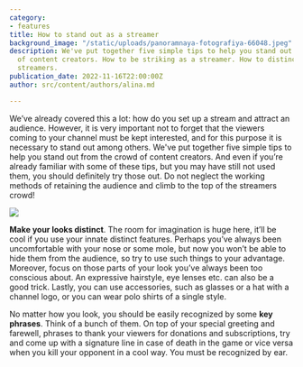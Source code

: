 ```yaml
---
category:
- features
title: How to stand out as a streamer
background_image: "/static/uploads/panoramnaya-fotografiya-66048.jpeg"
description: We've put together five simple tips to help you stand out from the crowd
  of content creators. How to be striking as a streamer. How to distinct from other
  streamers.
publication_date: 2022-11-16T22:00:00Z
author: src/content/authors/alina.md

---
```

We’ve already covered this a lot: how do you set up a stream and attract an audience. However, it is very important not to forget that the viewers coming to your channel must be kept interested, and for this purpose it is necessary to stand out among others. We've put together five simple tips to help you stand out from the crowd of content creators. And even if you’re already familiar with some of these tips, but you may have still not used them, you should definitely try those out. Do not neglect the working methods of retaining the audience and climb to the top of the streamers crowd!

![](https://organization.gg/blog/content/images/size/w1000/2022/06/1.png)

**Make your looks distinct**. The room for imagination is huge here, it’ll be cool if you use your innate distinct features. Perhaps you’ve always been uncomfortable with your nose or some mole, but now you won’t be able to hide them from the audience, so try to use such things to your advantage. Moreover, focus on those parts of your look you’ve always been too conscious about. An expressive hairstyle, eye lenses etc. can also be a good trick. Lastly, you can use accessories, such as glasses or a hat with a channel logo, or you can wear polo shirts of a single style.

No matter how you look, you should be easily recognized by some **key phrases**. Think of a bunch of them. On top of your special greeting and farewell, phrases to thank your viewers for donations and subscriptions, try and come up with a signature line in case of death in the game or vice versa when you kill your opponent in a cool way. You must be recognized by ear.